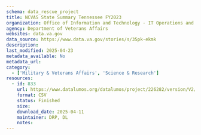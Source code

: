 ```yaml
---
schema: data_rescue_project 
title: NCVAS State Summary Tennessee FY2023
organization: Office of Information and Technology - IT Operations and Services (ITOPS)
agency: Department of Veterans Affairs
websites: data.va.gov
data_source: https://www.data.va.gov/stories/s/35pk-ekmk
description: 
last_modified: 2025-04-23
metadata_available: No
metadata_url: 
category:
  - ['Military & Veterans Affairs', 'Science & Research'] 
resources:
  - id: 833
    url: https://www.datalumos.org/datalumos/project/226282/version/V2/view
    format: CSV
    status: Finished
    size: 
    download_date: 2025-04-11
    maintainer: DRP, DL
    notes: 
---
```

